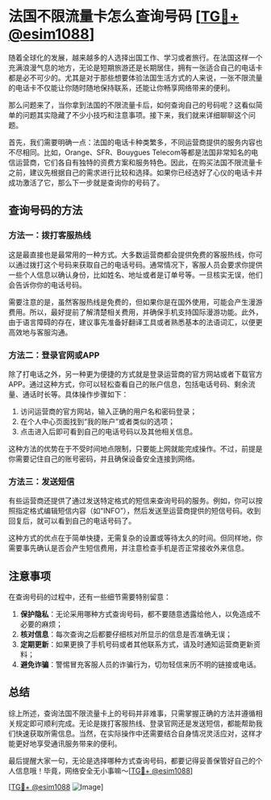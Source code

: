 # 法国不限流量卡怎么查询号码 [[TG💪+ @esim1088](https://t.me/s/esim1088)]

随着全球化的发展，越来越多的人选择出国工作、学习或者旅行。在法国这样一个充满浪漫气息的地方，无论是短期旅游还是长期居住，拥有一张适合自己的电话卡都是必不可少的。尤其是对于那些想要体验法国生活方式的人来说，一张不限流量的电话卡不仅能让你随时随地保持联系，还能让你畅享网络带来的便利。

那么问题来了，当你拿到法国的不限流量卡后，如何查询自己的号码呢？这看似简单的问题其实隐藏了不少小技巧和注意事项。接下来，我们就来详细聊聊这个问题。

首先，我们需要明确一点：法国的电话卡种类繁多，不同运营商提供的服务内容也不尽相同。比如，Orange、SFR、Bouygues Telecom等都是法国非常知名的电信运营商，它们各自有独特的资费方案和服务特色。因此，在购买法国不限流量卡之前，建议先根据自己的需求进行比较和选择。如果你已经选好了心仪的电话卡并成功激活了它，那么下一步就是查询你的号码了。

## 查询号码的方法

### 方法一：拨打客服热线

这是最直接也是最常用的一种方式。大多数运营商都会提供免费的客服热线，你可以通过拨打这个号码来获取自己的电话号码。通常情况下，客服人员会要求你提供一些个人信息以确认身份，比如姓名、地址或者是订单号等。一旦核实无误，他们会告诉你你的电话号码。

需要注意的是，虽然客服热线是免费的，但如果你是在国外使用，可能会产生漫游费用。所以，最好提前了解清楚相关费用，并确保手机支持国际漫游功能。此外，由于语言障碍的存在，建议事先准备好翻译工具或者熟悉基本的法语词汇，以便更高效地与客服沟通。

### 方法二：登录官网或APP

除了打电话之外，另一种更为便捷的方式就是登录运营商的官方网站或者下载官方APP。通过这种方式，你可以轻松查看自己的账户信息，包括电话号码、剩余流量、通话时长等。具体操作步骤如下：

1. 访问运营商的官方网站，输入正确的用户名和密码登录；
2. 在个人中心页面找到“我的账户”或者类似的选项；
3. 点击进入后即可看到自己的电话号码以及其他相关信息。

这种方法的优势在于不受时间地点限制，只要能上网就能完成操作。不过，前提是你需要记住自己的账号密码，并且确保设备安全连接到网络。

### 方法三：发送短信

有些运营商还提供了通过发送特定格式的短信来查询号码的服务。例如，你可以按照指定格式编辑短信内容（如“INFO”），然后发送至运营商提供的短信号码。收到回复后，就可以看到自己的电话号码了。

这种方式的优点在于简单快捷，无需复杂的设置或等待太久的时间。但同样地，你需要事先确认是否会产生短信费用，并注意检查手机是否正常接收外来信息。

## 注意事项

在查询号码的过程中，还有一些细节需要特别留意：

1. **保护隐私**：无论采用哪种方式查询号码，都不要随意透露给他人，以免造成不必要的麻烦；
2. **核对信息**：每次查询之后都要仔细核对所显示的信息是否准确无误；
3. **定期更新**：如果更换了手机号码或者其他联系方式，请及时通知运营商更新资料；
4. **避免诈骗**：警惕冒充客服人员的诈骗行为，切勿轻信来历不明的链接或电话。

## 总结

综上所述，查询法国不限流量卡上的号码并非难事，只需掌握正确的方法并遵循相关规定即可顺利完成。无论是拨打客服热线、登录官网还是发送短信，都能帮助我们快速获取所需信息。当然，在实际操作中还需要结合自身情况灵活应对，这样才能更好地享受通讯服务带来的便利。

最后提醒大家一句，无论是选择哪种方式查询号码，都要记得妥善保管好自己的个人信息哦！毕竟，网络安全无小事嘛～[[TG💪+ @esim1088](https://t.me/s/esim1088)]

[[TG💪+ @esim1088](https://t.me/s/esim1088) ![Image](https://i.postimg.cc/4NQfJmqS/Snipaste-2025-05-13-00-14-12.png)]